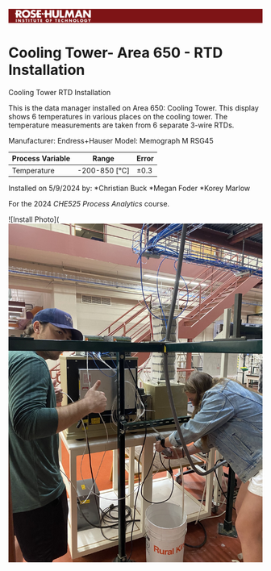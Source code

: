 ![RHIT Logo](https://raw.githubusercontent.com/koreymar/che525Instrumentation/main/RHITBanner.png)
# Cooling Tower- Area 650 - RTD Installation
Cooling Tower RTD Installation

This is the data manager installed on Area 650: Cooling Tower. This display shows 6 temperatures in various places on the cooling tower. The temperature measurements are taken from 6 separate 3-wire RTDs.

Manufacturer: Endress+Hauser
Model: Memograph M RSG45

|Process Variable|Range|Error|
|-|-|-|
|Temperature|-200-850 [°C]|±0.3|

Installed on 5/9/2024 by:
*Christian Buck
*Megan Foder
*Korey Marlow

 For the 2024 *CHE525 Process Analytics* course. 

![Install Photo](
![Install Photo](https://raw.githubusercontent.com/fodermeg/Cooling-Tower---650/main/Image%20(1).jpeg)
